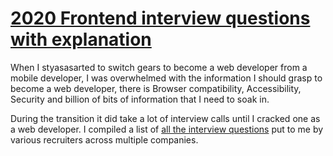 # [2020 Frontend interview questions with explanation](https://www.yck.com/#/interviewQuestions)

When I styasasarted to switch gears to become a web developer from a mobile developer, I was overwhelmed with the information I should grasp to become a web developer, there is Browser compatibility, Accessibility, Security and billion of bits of information that I need to soak in.

During the transition it did take a lot of interview calls until I cracked one as a web developer. I compiled a list of [all the interview questions](https://www.yck.com/#/interviewQuestions) put to me by various recruiters across multiple companies.
